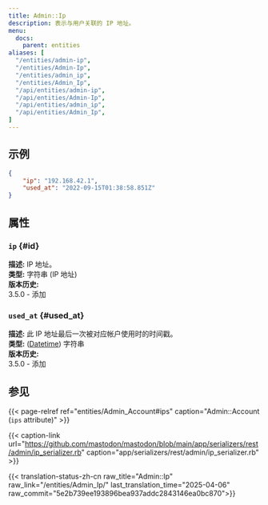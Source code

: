 ```yaml
---
title: Admin::Ip
description: 表示与用户关联的 IP 地址。
menu:
  docs:
    parent: entities
aliases: [
  "/entities/admin-ip",
  "/entities/Admin-Ip",
  "/entities/admin_ip",
  "/entities/Admin_Ip",
  "/api/entities/admin-ip",
  "/api/entities/Admin-Ip",
  "/api/entities/admin_ip",
  "/api/entities/Admin_Ip",
]
---
```


## 示例

```json
{
	"ip": "192.168.42.1",
	"used_at": "2022-09-15T01:38:58.851Z"
}
```

## 属性

### `ip` {#id}

**描述:** IP 地址。\
**类型:** 字符串 (IP 地址)\
**版本历史:**\
3.5.0 - 添加

### `used_at` {#used_at}

**描述:** 此 IP 地址最后一次被对应帐户使用时的时间戳。\
**类型:** ([Datetime](/api/datetime-format#datetime)) 字符串\
**版本历史:**\
3.5.0 - 添加

## 参见

{{< page-relref ref="entities/Admin_Account#ips" caption="Admin::Account (`ips` attribute)" >}}

{{< caption-link url="https://github.com/mastodon/mastodon/blob/main/app/serializers/rest/admin/ip_serializer.rb" caption="app/serializers/rest/admin/ip_serializer.rb" >}}

{{< translation-status-zh-cn raw_title="Admin::Ip" raw_link="/entities/Admin_Ip/" last_translation_time="2025-04-06" raw_commit="5e2b739ee193896bea937addc2843146ea0bc870">}}
